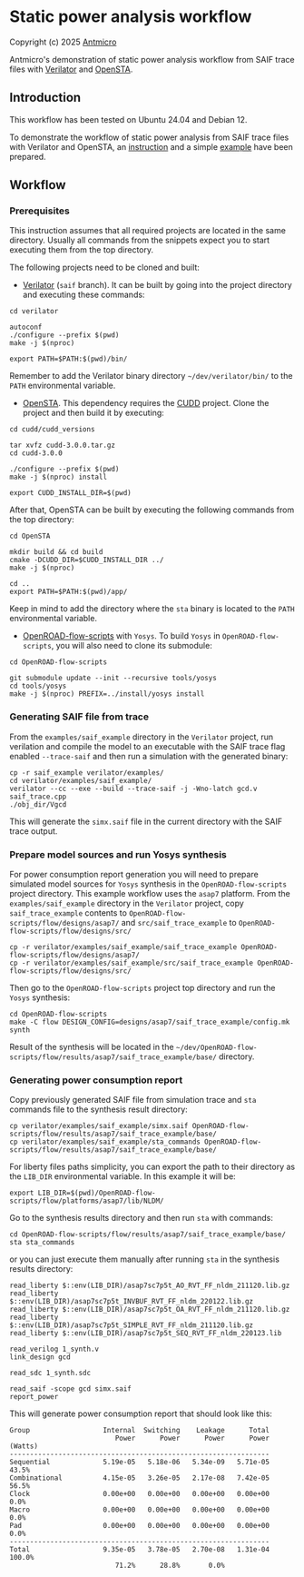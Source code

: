 # Static power analysis workflow

Copyright (c) 2025 [Antmicro](https://www.antmicro.com)

Antmicro's demonstration of static power analysis workflow from SAIF trace files with [Verilator](https://github.com/verilator/verilator) and [OpenSTA](https://github.com/The-OpenROAD-Project/OpenSTA).

## Introduction

This workflow has been tested on Ubuntu 24.04 and Debian 12.

To demonstrate the workflow of static power analysis from SAIF trace files with Verilator and OpenSTA, an [instruction](#workflow) and a simple [example](https://github.com/antmicro/verilator/tree/58f3d66076d5af8c2895f395a4a49deda075a580/examples/saif_example) have been prepared.

## Workflow

### Prerequisites

This instruction assumes that all required projects are located in the same directory. Usually all commands from the snippets expect you to start executing them from the top directory.

The following projects need to be cloned and built:

- [Verilator](https://github.com/antmicro/verilator) (`saif` branch). It can be built by going into the project directory and executing these commands:

<!-- name="build-verilator" -->
```
cd verilator

autoconf
./configure --prefix $(pwd)
make -j $(nproc)

export PATH=$PATH:$(pwd)/bin/
```

Remember to add the Verilator binary directory `~/dev/verilator/bin/` to the `PATH` environmental variable.

- [OpenSTA](https://github.com/The-OpenROAD-Project/OpenSTA). This dependency requires the [CUDD](https://github.com/davidkebo/cudd) project. Clone the project and then build it by executing:

<!-- name="build-cudd" -->
```
cd cudd/cudd_versions

tar xvfz cudd-3.0.0.tar.gz
cd cudd-3.0.0

./configure --prefix $(pwd)
make -j $(nproc) install

export CUDD_INSTALL_DIR=$(pwd)
```

After that, OpenSTA can be built by executing the following commands from the top directory:

<!-- name="build-open-sta" -->
```
cd OpenSTA

mkdir build && cd build
cmake -DCUDD_DIR=$CUDD_INSTALL_DIR ../
make -j $(nproc)

cd ..
export PATH=$PATH:$(pwd)/app/
```

Keep in mind to add the directory where the `sta` binary is located to the `PATH` environmental variable.

- [OpenROAD-flow-scripts](https://github.com/The-OpenROAD-Project/OpenROAD-flow-scripts) with `Yosys`. To build `Yosys` in `OpenROAD-flow-scripts`, you will also need to clone its submodule:

<!-- name="build-yosys" -->
```
cd OpenROAD-flow-scripts

git submodule update --init --recursive tools/yosys
cd tools/yosys
make -j $(nproc) PREFIX=../install/yosys install
```

### Generating SAIF file from trace

From the `examples/saif_example` directory in the `Verilator` project, run verilation and compile the model to an executable with the SAIF trace flag enabled `--trace-saif` and then run a simulation with the generated binary:

<!-- name="generate-saif-file" -->
```
cp -r saif_example verilator/examples/
cd verilator/examples/saif_example/
verilator --cc --exe --build --trace-saif -j -Wno-latch gcd.v saif_trace.cpp
./obj_dir/Vgcd
```

This will generate the `simx.saif` file in the current directory with the SAIF trace output.

### Prepare model sources and run Yosys synthesis

For power consumption report generation you will need to prepare simulated model sources for `Yosys` synthesis in the `OpenROAD-flow-scripts` project directory. This example workflow uses the `asap7` platform. From the `examples/saif_example` directory in the `Verilator` project, copy `saif_trace_example` contents to `OpenROAD-flow-scripts/flow/designs/asap7/` and `src/saif_trace_example` to `OpenROAD-flow-scripts/flow/designs/src/`

<!-- name="copy-model-sources" -->
```
cp -r verilator/examples/saif_example/saif_trace_example OpenROAD-flow-scripts/flow/designs/asap7/
cp -r verilator/examples/saif_example/src/saif_trace_example OpenROAD-flow-scripts/flow/designs/src/
```

Then go to the `OpenROAD-flow-scripts` project top directory and run the `Yosys` synthesis:

<!-- name="run-yosys-synthesis" -->
```
cd OpenROAD-flow-scripts
make -C flow DESIGN_CONFIG=designs/asap7/saif_trace_example/config.mk synth
```

Result of the synthesis will be located in the `~/dev/OpenROAD-flow-scripts/flow/results/asap7/saif_trace_example/base/` directory.

### Generating power consumption report

Copy previously generated SAIF file from simulation trace and `sta` commands file to the synthesis result directory:

<!-- name="copy-required-artifacts" -->
```
cp verilator/examples/saif_example/simx.saif OpenROAD-flow-scripts/flow/results/asap7/saif_trace_example/base/
cp verilator/examples/saif_example/sta_commands OpenROAD-flow-scripts/flow/results/asap7/saif_trace_example/base/
```

For liberty files paths simplicity, you can export the path to their directory as the `LIB_DIR` environmental variable. In this example it will be:

<!-- name="export-liberty-path" -->
```
export LIB_DIR=$(pwd)/OpenROAD-flow-scripts/flow/platforms/asap7/lib/NLDM/
```

Go to the synthesis results directory and then run `sta` with commands:

<!-- name="execute-sta-commands" -->
```
cd OpenROAD-flow-scripts/flow/results/asap7/saif_trace_example/base/
sta sta_commands
```

or you can just execute them manually after running `sta` in the synthesis results directory:

```
read_liberty $::env(LIB_DIR)/asap7sc7p5t_AO_RVT_FF_nldm_211120.lib.gz
read_liberty $::env(LIB_DIR)/asap7sc7p5t_INVBUF_RVT_FF_nldm_220122.lib.gz
read_liberty $::env(LIB_DIR)/asap7sc7p5t_OA_RVT_FF_nldm_211120.lib.gz
read_liberty $::env(LIB_DIR)/asap7sc7p5t_SIMPLE_RVT_FF_nldm_211120.lib.gz
read_liberty $::env(LIB_DIR)/asap7sc7p5t_SEQ_RVT_FF_nldm_220123.lib

read_verilog 1_synth.v
link_design gcd

read_sdc 1_synth.sdc

read_saif -scope gcd simx.saif
report_power
```

This will generate power consumption report that should look like this:

```
Group                  Internal  Switching    Leakage      Total
                          Power      Power      Power      Power (Watts)
----------------------------------------------------------------
Sequential             5.19e-05   5.18e-06   5.34e-09   5.71e-05  43.5%
Combinational          4.15e-05   3.26e-05   2.17e-08   7.42e-05  56.5%
Clock                  0.00e+00   0.00e+00   0.00e+00   0.00e+00   0.0%
Macro                  0.00e+00   0.00e+00   0.00e+00   0.00e+00   0.0%
Pad                    0.00e+00   0.00e+00   0.00e+00   0.00e+00   0.0%
----------------------------------------------------------------
Total                  9.35e-05   3.78e-05   2.70e-08   1.31e-04 100.0%
                          71.2%      28.8%       0.0%
```

